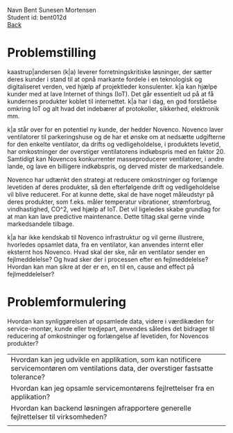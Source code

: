 <a name="top"></a>
Navn Bent Sunesen Mortensen  
Student id: bent012d  
[Back](https://github.com/bent-mortensen/Afsluttende-projekt#top)  

# Problemstilling

kaastrup|andersen (k|a) leverer forretningskritiske løsninger, der sætter deres kunder i stand til at opnå markante fordele i en teknologisk og digitaliseret verden, ved hjælp af projektleder konsulenter.
k|a kan hjælpe kunder med at lave Internet of things (IoT). Det går essentielt  ud på at få kundernes produkter koblet til internettet. k|a har i dag, en god forståelse omkring IoT og alt hvad det indebærer af protokoller, sikkerhed, elektronik mm. 

k|a står over for en potentiel ny kunde, der hedder Novenco. Novenco laver ventilatorer til parkeringshuse og de har et ønske om at nedsætte udgifterne for den enkelte ventilator, da drifts og vedligeholdelse, i produktets levetid, har omkostninger der overstiger ventilatorens indkøbspris med en faktor 20. Samtidigt kan Novencos konkurrenter masseproducerer ventilatorer, i andre lande, og lave en billigere indkøbspris, og derved mister de markedsandele.

Novenco har udtænkt den strategi at reducere omkostninger og forlænge levetiden af deres produkter, så den efterfølgende drift og vedligeholdelse vil blive reduceret. For at kunne dette, skal de have noget måleudstyr på deres produkter, som f.eks. måler temperatur vibrationer, strømforbrug, vindhastighed, CO^2, ved hjælp af IoT. Det vil ligeledes skabe grundlag for at man kan lave predictive maintenance. Dette tiltag skal gerne vinde markedsandele tilbage.

k|a har ikke kendskab til Novenco infrastruktur og vil gerne illustrere, hvorledes opsamlet data, fra en ventilator, kan anvendes internt eller eksternt hos Novenco. Hvad skal der ske, når en ventilator sender en fejlmeddelelse? Og hvad sker der i processen efter en fejlmeddelelse? Hvordan kan man sikre at der er en, en til en, cause and effect på fejlmeddelelser? 

# Problemformulering

Hvordan kan synliggørelsen af opsamlede data, videre i værdikæden for service-montør, kunde eller tredjepart, anvendes således det bidrager til reducering af omkostninger og forlængelse af levetiden, for Novencos produkter?

| |
|-|
| Hvordan kan jeg udvikle en applikation, som kan notificere servicemontøren om ventilations data, der overstiger fastsatte tolerance? |
| Hvordan kan jeg opsamle servicemontørens fejlrettelser fra en applikation? |
| Hvordan kan backend løsningen afrapportere generelle fejlrettelser til virksomheden? |
| |
